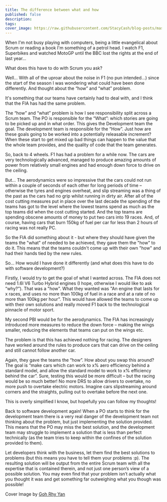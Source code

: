```yaml
---
title: The difference between what and how
published: false
description: 
tags: 
cover_image: https://raw.githubusercontent.com/StacyCash/blog-posts/master/agile/2021/what-and-how/images/cover-image.jpg?token=AIBLSG6ECV4HGHPIR2Y4J4TAG5YAM
---
```


When I'm not busy playing with computers, being a little evangelical about Scrum or reading a book I'm something of a petrol head. I watch F1, Superbikes and watched MotoGP until the BBC lost the rights at the end of last year...

What does this have to do with Scrum you ask?

Well... With all of the uproar about the noise in F1 (no pun intended...) since the start of the season I was wondering what could have been done differently. And thought about the “how” and “what” problem.

It's something that our teams have certainly had to deal with, and I think that the FIA has had the same problem.

The “how” and “what” problem is how I see responsibility split across a Scrum team. The PO is responsible for the “What”: which stories are going to be picked up and in what order. This gives the Development team the goal. The development team is responsible for the “How”. Just how are these goals going to be worked into a potentially releasable increment? When these start to get mixed up bad things can happen to the value that the whole team provides, and the quality of code that the team generates.

So, back to 4 wheels. F1 has had a problem for a while now. The cars are very technologically advanced, managed to produce amazing amounts of power from relatively small engines and had enough down force to drive on the ceiling.

But... The aerodynamics were so impressive that the cars could not run within a couple of seconds of each other for long periods of time – otherwise the tyres and engines overheat, and slip streaming was a thing of the past as the cars had no grip whilst running in dirty air. After all of the cost cutting measures put in place over the last decade the spending of the teams has got to the level where the lowest teams spend as much as the top teams did when the cost cutting started. And the top teams are spending obscene amounts of money to put two cars into 19 races. And, of course, having cars that burn 150kg of fuel per car for less than 2 hours of racing was not really PC.

So the FIA did something about it - but where they should have given the teams the "what" of needed to be achieved, they gave them the "how" to do it. This means that the teams couldn't come up with their own "how" and had their hands tied by the new rules.

So...  How would I have done it differently (and what does this have to do with software development?)

Firstly, I would try to get the goal of what I wanted across. The FIA does not need 1.6l V6 Turbo Hybrid engines (I hope, otherwise I would like to ask “why?”). That was a "how". What they wanted was "An engine that lasts for x races, and uses no more than 100kg of fuel in a race and at a rate of no more than 100kg per hour". This would have allowed the teams to come up with their own solutions and really moved F1 back to the technological pinnacle of motor sport.

My second PBI would be for the aerodynamics. The FIA has increasingly introduced more measures to reduce the down force – making the wings smaller, reducing the elements that teams can put on the wings etc.

The problem is that this has achieved nothing for racing. The designers have worked around the rules to produce cars that can drive on the ceiling and still cannot follow another car.

Again, they gave the teams the “how”. How about you swap this around? The goal is “make cars which can work to x% aero efficiency behind a standard model, and allow the standard model to work to x% efficiency behind the car”. Sure, testing this would be more difficult – but the racing would be so much better! No more DRS to allow drivers to overtake, no more push to overtake electric motors. Imagine cars slipstreaming around corners and the straights, pulling out to overtake before the next one.

This is overly simplified I know, but hopefully you can follow my thoughts!

Back to software development again! When a PO starts to think for the development team there is a very real danger of the development team not thinking about the problem, but just implementing the solution provided. This means that the PO may miss the best solution, and the development team may struggle to implement a solution that is less than perfect technically (as the team tries to keep within the confines of the solution provided to them).

Let developers think with the business, let them find the best solutions to problems (but this means you have to tell them your problems :p). The resulting solution will be output from the entire Scrum team with all the expertise that is contained therein, and not just one person’s view of a possible solution. You may even find that your problem isn’t actually what you thought it was and get something far outweighing what you though was possible!

Cover Image by [Goh Rhy Yan](https://unsplash.com/@gohrhyyan)
